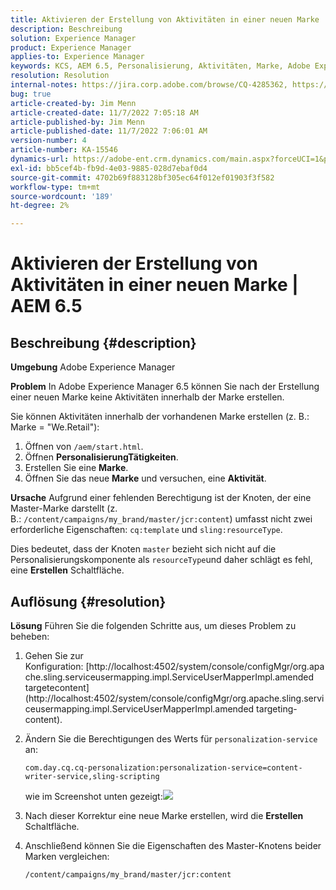 ```yaml
---
title: Aktivieren der Erstellung von Aktivitäten in einer neuen Marke | AEM 6.5
description: Beschreibung
solution: Experience Manager
product: Experience Manager
applies-to: Experience Manager
keywords: KCS, AEM 6.5, Personalisierung, Aktivitäten, Marke, Adobe Experience Manager, aktivieren, erstellen, erstellen
resolution: Resolution
internal-notes: https://jira.corp.adobe.com/browse/CQ-4285362, https://jira.corp.adobe.com/browse/CQ-4278366, https://daycare.day.com/content/home/ubs_cq/ubs_ch/fit_internet/214314.html#post0006
bug: true
article-created-by: Jim Menn
article-created-date: 11/7/2022 7:05:18 AM
article-published-by: Jim Menn
article-published-date: 11/7/2022 7:06:01 AM
version-number: 4
article-number: KA-15546
dynamics-url: https://adobe-ent.crm.dynamics.com/main.aspx?forceUCI=1&pagetype=entityrecord&etn=knowledgearticle&id=ea81b688-6a5e-ed11-9561-6045bd0065f9
exl-id: bb5cef4b-fb9d-4e03-9885-028d7ebaf0d4
source-git-commit: 4702b69f883128bf305ec64f012ef01903f3f582
workflow-type: tm+mt
source-wordcount: '189'
ht-degree: 2%

---
```


# Aktivieren der Erstellung von Aktivitäten in einer neuen Marke | AEM 6.5

## Beschreibung {#description}


<b>Umgebung</b>
Adobe Experience Manager

<b>Problem</b>
In Adobe Experience Manager 6.5 können Sie nach der Erstellung einer neuen Marke keine Aktivitäten innerhalb der Marke erstellen.

Sie können Aktivitäten innerhalb der vorhandenen Marke erstellen (z. B.: Marke = &quot;We.Retail&quot;):

1. Öffnen von `/aem/start.html`.
2. Öffnen <b>Personalisierung</b><b>Tätigkeiten</b>.
3. Erstellen Sie eine <b>Marke</b>.
4. Öffnen Sie das neue <b>Marke</b> und versuchen, eine <b>Aktivität</b>.


<b>Ursache</b>
Aufgrund einer fehlenden Berechtigung ist der Knoten, der eine Master-Marke darstellt (z. B.: `/content/campaigns/my_brand/master/jcr:content`) umfasst nicht zwei erforderliche Eigenschaften: `cq:template` und `sling:resourceType`.

Dies bedeutet, dass der Knoten `master` bezieht sich nicht auf die Personalisierungskomponente als `resourceType`und daher schlägt es fehl, eine <b>Erstellen</b> Schaltfläche.








## Auflösung {#resolution}


<b>Lösung</b>
Führen Sie die folgenden Schritte aus, um dieses Problem zu beheben:

1. Gehen Sie zur Konfiguration: [http://localhost:4502/system/console/configMgr/org.apache.sling.serviceusermapping.impl.ServiceUserMapperImpl.amended targetecontent](http://localhost:4502/system/console/configMgr/org.apache.sling.serviceusermapping.impl.ServiceUserMapperImpl.amended targeting-content).
2. Ändern Sie die Berechtigungen des Werts für `personalization-service` an:

   `com.day.cq.cq-personalization:personalization-service=content-writer-service,sling-scripting`

   wie im Screenshot unten gezeigt:![](https://adobe.sharepoint.com/sites/D365EntAttachments/knowledgearticle/How%20to%20enable%20creating%20Activities%20inside%20a%20new%20Brand%20-%20Personalization%20-%20AEM%206-5_19685F9AF794EA11A811000D3A303484/Activity_Brand_Create.jpg)
3. Nach dieser Korrektur eine neue Marke erstellen, wird die <b>Erstellen</b> Schaltfläche.
4. Anschließend können Sie die Eigenschaften des Master-Knotens beider Marken vergleichen:


   ```
   /content/campaigns/my_brand/master/jcr:content
   ```
